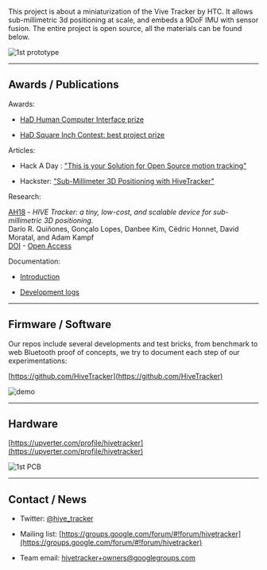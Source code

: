 This project is about a miniaturization of the Vive Tracker by HTC.
It allows sub-millimetric 3d positioning at scale, and embeds a 9DoF IMU with sensor fusion.
The entire project is open source, all the materials can be found below.


![1st prototype](files/prototype.jpg)

_______________________________________________________________________________
## Awards / Publications

Awards:

- [HaD Human Computer Interface prize](https://hackaday.com/2018/09/05/twenty-projects-that-just-won-the-human-computer-interface-challenge/)

- [HaD Square Inch Contest: best project prize](https://hackaday.com/2018/10/18/packing-a-lot-into-a-little-pcb-winners-of-the-square-inch-project/)

Articles:

- Hack A Day : ["This is your Solution for Open Source motion tracking"](https://hackaday.com/2018/09/04/this-is-your-solution-for-open-source-motion-tracking)

- Hackster: ["Sub-Millimeter 3D Positioning with HiveTracker"](https://blog.hackster.io/sub-millimeter-3d-positioning-with-hivetracker-ed213b1ea0c1)

Research:

[AH18](http://sigah.org/AH2018) -
_HIVE Tracker: a tiny, low-cost, and scalable device for sub-millimetric 3D positioning._
<br> Darío R. Quiñones, Gonçalo Lopes, Danbee Kim, Cédric Honnet, David Moratal, and Adam Kampf
<br> [DOI](https://doi.org/10.1145/3174910.3174935) -
[Open Access](files/AH18-HiveTracker.pdf)

Documentation:

- [Introduction](https://hackaday.io/project/160182-hivetracker/details)

- [Development logs](https://hackaday.io/project/160182/logs)


_______________________________________________________________________________
## Firmware / Software

Our repos include several developments and test bricks, from benchmark to web Bluetooth proof of concepts,
we try to document each step of our experimentations:

[https://github.com/HiveTracker](https://github.com/HiveTracker)

![demo](files/animation.gif)

_______________________________________________________________________________
## Hardware

[https://upverter.com/profile/hivetracker](https://upverter.com/profile/hivetracker)

![1st PCB](files/hardware.png)


_______________________________________________________________________________
## Contact / News

- Twitter: [@hive_tracker](https://twitter.com/hive_tracker)

- Mailing list: [https://groups.google.com/forum/#!forum/hivetracker](https://groups.google.com/forum/#!forum/hivetracker)

- Team email: [hivetracker+owners@googlegroups.com](mailto:hivetracker+owners@googlegroups.com)

